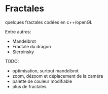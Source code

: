 # Fractales
 quelques fractales codées en c++/openGL

Entre autres:

* Mandelbrot
* Fractale du dragon
* Sierpinsky

TODO:

* optimisation, surtout mandelbrot
* zoom, dézoom et déplacement de la caméra
* palette de couleur modifiable
* plus de fractales